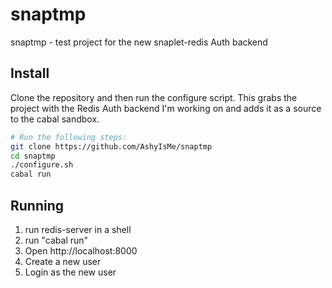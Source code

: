 snaptmp
=======

snaptmp - test project for the new snaplet-redis Auth backend

## Install
Clone the repository and then run the configure script.  This grabs the project with the Redis Auth backend I'm working on and adds it as a source to the cabal sandbox.
``` bash
# Run the following steps:
git clone https://github.com/AshyIsMe/snaptmp
cd snaptmp
./configure.sh
cabal run
```

## Running

1. run redis-server in a shell
1. run "cabal run"
1. Open http://localhost:8000
1. Create a new user
1. Login as the new user

